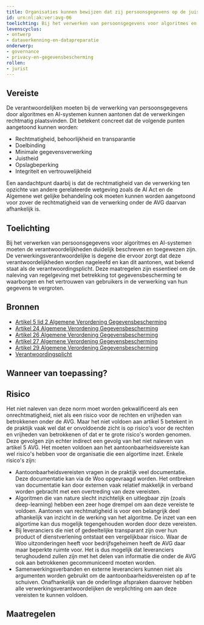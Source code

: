 ```yaml
---
title: Organisaties kunnen bewijzen dat zij persoonsgegevens op de juiste manier verwerken
id: urn:nl:ak:ver:avg-06
toelichting: Bij het verwerken van persoonsgegevens voor algoritmes en AI-systemen moeten de verantwoordelijken kunnen aantonen dat de verwerking rechtmatig is.
levenscyclus: 
- ontwerp
- dataverkenning-en-datapreparatie
onderwerp: 
- governance
- privacy-en-gegevensbescherming
rollen:
- jurist
---
```


<!-- tags -->
## Vereiste

De verantwoordelijken moeten bij de verwerking van persoonsgegevens door algoritmes en AI-systemen kunnen aantonen dat de verwerkingen rechtmatig plaatsvinden.
Dit betekent concreet dat de volgende punten aangetoond kunnen worden:

 - Rechtmatigheid, behoorlijkheid en transparantie
 - Doelbinding
 - Minimale gegevensverwerking
 - Juistheid
 - Opslagbeperking
 - Integriteit en vertrouwelijkheid

Een aandachtpunt daarbij is dat de rechtmatigheid van de verwerking ten opzichte van andere gerelateerde wetgeving zoals de AI Act en de Algemene wet gelijke behandeling ook moeten kunnen worden aangetoond voor zover de rechtmatigheid van de verwerking onder de AVG daarvan afhankelijk is.

## Toelichting 

Bij het verwerken van persoonsgegevens voor algoritmes en AI-systemen moeten de verantwoordelijkheden duidelijk beschreven en toegewezen zijn.
De verwerkingsverantwoordelijke is degene die ervoor zorgt dat deze verantwoordelijkheden worden nageleefd en kan dit aantonen, wat bekend staat als de verantwoordingsplicht.
Deze maatregelen zijn essentieel om de naleving van regelgeving met betrekking tot gegevensbescherming te waarborgen en het vertrouwen van gebruikers in de verwerking van hun gegevens te vergroten.

## Bronnen 

- [Artikel 5 lid 2 Algemene Verordening Gegevensbescherming](https://eur-lex.europa.eu/legal-content/NL/TXT/HTML/?uri=CELEX:32016R0679#d1e1802-1-1)
- [Artikel 24 Algemene Verordening Gegevensbescherming](https://eur-lex.europa.eu/legal-content/NL/TXT/HTML/?uri=CELEX:32016R0679#d1e3035-1-1)
- [Artikel 26 Algemene Verordening Gegevensbescherming](https://eur-lex.europa.eu/legal-content/NL/TXT/HTML/?uri=CELEX:32016R0679#d1e3075-1-1)
- [Artikel 27 Algemene Verordening Gegevensbescherming](https://eur-lex.europa.eu/legal-content/NL/TXT/HTML/?uri=CELEX:32016R0679#d1e3095-1-1)
- [Artikel 29 Algemene Verordening Gegevensbescherming](https://eur-lex.europa.eu/legal-content/NL/TXT/HTML/?uri=CELEX:32016R0679#d1e3247-1-1)
- [Verantwoordingsplicht](https://www.autoriteitpersoonsgegevens.nl/themas/basis-avg/avg-algemeen/verantwoordingsplicht)

## Wanneer van toepassing? 
<!-- tags-ai-act --> 

## Risico 

Het niet naleven van deze norm moet worden gekwalificeerd als een onrechtmatigheid, niet als een risico voor de rechten en vrijheden van betrokkenen onder de AVG. Maar het niet voldoen aan artikel 5 betekent in de praktijk vaak wel dat er onvoldoende zicht is op risico's voor de rechten en vrijheden van betrokkenen of dat er te grote risico's worden genomen. Deze gevolgen zijn echter indirect een gevolg van het niet naleven van artikel 5 AVG. Het moeten voldoen aan het aantoonbaarheidsvereiste kan wel risico's hebben voor de organisatie die een algortime inzet. Enkele risico's zijn:

- Aantoonbaarheidsvereisten vragen in de praktijk veel documentatie. Deze documentatie kan via de Woo opgevraagd worden. Het ontbreken van documentatie kan door externen vaak relatief makkelijk in verband worden gebracht met een overtreding van deze vereisten.
- Algoritmen die van nature slecht inzichtelijk en uitlegbaar zijn (zoals deep-learning) hebben een zeer hoge drempel om aan deze vereiste te voldoen. Aantonen van rechtmatigheid is voor een belangrijk deel afhankelijk van inzicht in de werking van het algoritme. De inzet van een algortime kan dus mogelijk tegengehouden worden door deze vereisten.
- Bij leveranciers die niet of gedeeltelijke transparant zijn over hun product of dienstverlening ontstaat een vergelijkbaar risico. Waar de Woo uitzonderingen heeft voor bedrijfsgeheimen heeft de AVG daar maar beperkte ruimte voor. Het is dus mogelijk dat leveranciers terughoudend zullen zijn met het delen van informatie die onder de AVG ook aan betrokkenen gecommuniceerd moeten worden.
- Samenwerkingsverbanden en externe leveranciers kunnen niet als argumenten worden gebruikt om de aantoonbaarheidsvereisten op af te schuiven. Onafhankelijk van de onderlinge afspraken daarover hebben alle verwerkingsverantwoordelijken de verplichting om aan deze vereisten te kunnen voldoen. 

## Maatregelen 

<!-- list_maatregelen vereiste/avg-06-verantwoordingsplicht-rechtmatigheid no-search no-onderwerp no-rol no-levenscyclus -->
